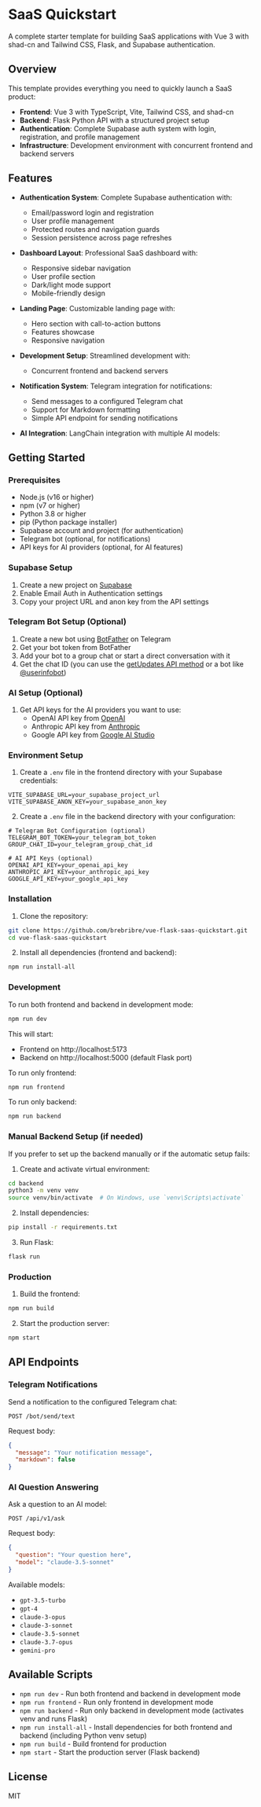 # SaaS Quickstart

A complete starter template for building SaaS applications with Vue 3 with shad-cn and Tailwind CSS, Flask, and Supabase authentication.

## Overview

This template provides everything you need to quickly launch a SaaS product:

- **Frontend**: Vue 3 with TypeScript, Vite, Tailwind CSS, and shad-cn
- **Backend**: Flask Python API with a structured project setup
- **Authentication**: Complete Supabase auth system with login, registration, and profile management
- **Infrastructure**: Development environment with concurrent frontend and backend servers

## Features

- **Authentication System**: Complete Supabase authentication with:
  - Email/password login and registration
  - User profile management
  - Protected routes and navigation guards
  - Session persistence across page refreshes

- **Dashboard Layout**: Professional SaaS dashboard with:
  - Responsive sidebar navigation
  - User profile section
  - Dark/light mode support
  - Mobile-friendly design

- **Landing Page**: Customizable landing page with:
  - Hero section with call-to-action buttons
  - Features showcase
  - Responsive navigation

- **Development Setup**: Streamlined development with:
  - Concurrent frontend and backend servers

- **Notification System**: Telegram integration for notifications:
  - Send messages to a configured Telegram chat
  - Support for Markdown formatting
  - Simple API endpoint for sending notifications

- **AI Integration**: LangChain integration with multiple AI models:

## Getting Started

### Prerequisites

- Node.js (v16 or higher)
- npm (v7 or higher)
- Python 3.8 or higher
- pip (Python package installer)
- Supabase account and project (for authentication)
- Telegram bot (optional, for notifications)
- API keys for AI providers (optional, for AI features)

### Supabase Setup

1. Create a new project on [Supabase](https://supabase.com)
2. Enable Email Auth in Authentication settings
3. Copy your project URL and anon key from the API settings

### Telegram Bot Setup (Optional)

1. Create a new bot using [BotFather](https://t.me/botfather) on Telegram
2. Get your bot token from BotFather
3. Add your bot to a group chat or start a direct conversation with it
4. Get the chat ID (you can use the [getUpdates API method](https://core.telegram.org/bots/api#getupdates) or a bot like [@userinfobot](https://t.me/userinfobot))

### AI Setup (Optional)

1. Get API keys for the AI providers you want to use:
   - OpenAI API key from [OpenAI](https://platform.openai.com/api-keys)
   - Anthropic API key from [Anthropic](https://console.anthropic.com/settings/keys)
   - Google API key from [Google AI Studio](https://makersuite.google.com/app/apikey)

### Environment Setup

1. Create a `.env` file in the frontend directory with your Supabase credentials:
```
VITE_SUPABASE_URL=your_supabase_project_url
VITE_SUPABASE_ANON_KEY=your_supabase_anon_key
```

2. Create a `.env` file in the backend directory with your configuration:
```
# Telegram Bot Configuration (optional)
TELEGRAM_BOT_TOKEN=your_telegram_bot_token
GROUP_CHAT_ID=your_telegram_group_chat_id

# AI API Keys (optional)
OPENAI_API_KEY=your_openai_api_key
ANTHROPIC_API_KEY=your_anthropic_api_key
GOOGLE_API_KEY=your_google_api_key
```

### Installation

1. Clone the repository:
```bash
git clone https://github.com/brebribre/vue-flask-saas-quickstart.git
cd vue-flask-saas-quickstart
```

2. Install all dependencies (frontend and backend):
```bash
npm run install-all
```

### Development

To run both frontend and backend in development mode:
```bash
npm run dev
```

This will start:
- Frontend on http://localhost:5173
- Backend on http://localhost:5000 (default Flask port)

To run only frontend:
```bash
npm run frontend
```

To run only backend:
```bash
npm run backend
```

### Manual Backend Setup (if needed)

If you prefer to set up the backend manually or if the automatic setup fails:

1. Create and activate virtual environment:
```bash
cd backend
python3 -m venv venv
source venv/bin/activate  # On Windows, use `venv\Scripts\activate`
```

2. Install dependencies:
```bash
pip install -r requirements.txt
```

3. Run Flask:
```bash
flask run
```

### Production

1. Build the frontend:
```bash
npm run build
```

2. Start the production server:
```bash
npm start
```

## API Endpoints

### Telegram Notifications

Send a notification to the configured Telegram chat:

```
POST /bot/send/text
```

Request body:
```json
{
  "message": "Your notification message",
  "markdown": false
}
```

### AI Question Answering

Ask a question to an AI model:

```
POST /api/v1/ask
```

Request body:
```json
{
  "question": "Your question here",
  "model": "claude-3.5-sonnet"
}
```

Available models:
- `gpt-3.5-turbo`
- `gpt-4`
- `claude-3-opus`
- `claude-3-sonnet`
- `claude-3.5-sonnet`
- `claude-3.7-opus`
- `gemini-pro`

## Available Scripts

- `npm run dev` - Run both frontend and backend in development mode
- `npm run frontend` - Run only frontend in development mode
- `npm run backend` - Run only backend in development mode (activates venv and runs Flask)
- `npm run install-all` - Install dependencies for both frontend and backend (including Python venv setup)
- `npm run build` - Build frontend for production
- `npm start` - Start the production server (Flask backend)

## License

MIT
